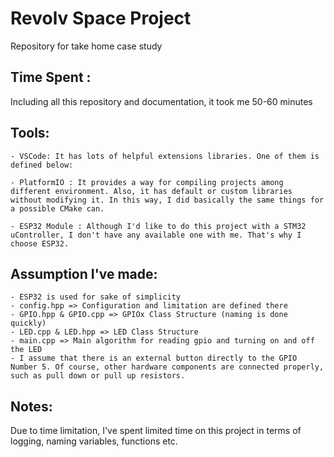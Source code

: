 # Revolv Space Project
Repository for take home case study

## Time Spent : 
Including all this repository and documentation, it took me 50-60 minutes

## Tools:
    
    - VSCode: It has lots of helpful extensions libraries. One of them is defined below:  

    - PlatformIO : It provides a way for compiling projects among different environment. Also, it has default or custom libraries without modifying it. In this way, I did basically the same things for a possible CMake can.

    - ESP32 Module : Although I'd like to do this project with a STM32 uController, I don't have any available one with me. That's why I choose ESP32.

    
## Assumption I've made:

    - ESP32 is used for sake of simplicity
    - config.hpp => Configuration and limitation are defined there
    - GPIO.hpp & GPIO.cpp => GPIOx Class Structure (naming is done quickly)
    - LED.cpp & LED.hpp => LED Class Structure
    - main.cpp => Main algorithm for reading gpio and turning on and off the LED
    - I assume that there is an external button directly to the GPIO Number 5. Of course, other hardware components are connected properly, such as pull down or pull up resistors.

## Notes:

Due to time limitation, I've spent limited time on this project in terms of logging, naming variables, functions etc. 